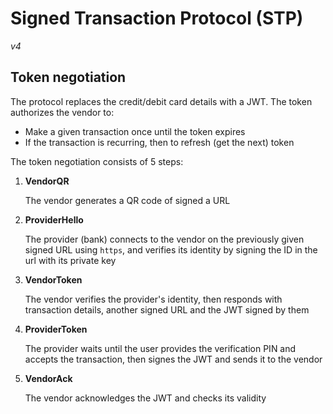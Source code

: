 # Signed Transaction Protocol (STP)

_v4_

## Token negotiation

The protocol replaces the credit/debit card details with a JWT. The token authorizes the vendor to:

- Make a given transaction once until the token expires
- If the transaction is recurring, then to refresh (get the next) token 

The token negotiation consists of 5 steps:

1. **VendorQR**

    The vendor generates a QR code of signed a URL

1. **ProviderHello**

    The provider (bank) connects to the vendor on the previously given signed URL using `https`, and verifies its identity by signing the ID in the url with its private key

1. **VendorToken**

    The vendor verifies the provider's identity, then responds with transaction details, another signed URL and the JWT signed by them

1. **ProviderToken**

    The provider waits until the user provides the verification PIN and accepts the transaction, then signes the JWT and sends it to the vendor

1. **VendorAck**

    The vendor acknowledges the JWT and checks its validity
